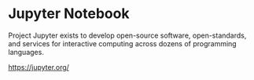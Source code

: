 # Jupyter Notebook
Project Jupyter exists to develop open-source software, open-standards, and services for interactive computing across dozens of programming languages.

https://jupyter.org/
